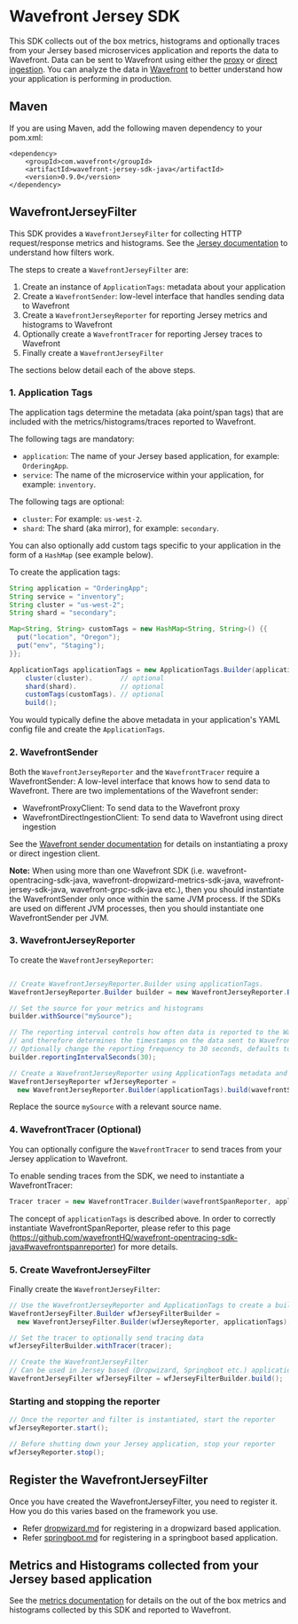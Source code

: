 # Wavefront Jersey SDK

This SDK collects out of the box metrics, histograms and optionally traces from your Jersey based microservices application and reports the data to Wavefront. Data can be sent to Wavefront using either the [proxy](https://docs.wavefront.com/proxies.html) or [direct ingestion](https://docs.wavefront.com/direct_ingestion.html). You can analyze the data in [Wavefront](https://www.wavefront.com) to better understand how your application is performing in production.

## Maven
If you are using Maven, add the following maven dependency to your pom.xml:
```
<dependency>
    <groupId>com.wavefront</groupId>
    <artifactId>wavefront-jersey-sdk-java</artifactId>
    <version>0.9.0</version>
</dependency>
```

## WavefrontJerseyFilter
This SDK provides a `WavefrontJerseyFilter` for collecting HTTP request/response metrics and histograms. See the [Jersey documentation](https://jersey.github.io/documentation/latest/filters-and-interceptors.html) to understand how filters work.

The steps to create a `WavefrontJerseyFilter` are:
1. Create an instance of `ApplicationTags`: metadata about your application
2. Create a `WavefrontSender`: low-level interface that handles sending data to Wavefront
3. Create a `WavefrontJerseyReporter` for reporting Jersey metrics and histograms to Wavefront
4. Optionally create a `WavefrontTracer` for reporting Jersey traces to Wavefront
5. Finally create a `WavefrontJerseyFilter`

The sections below detail each of the above steps.

### 1. Application Tags
The application tags determine the metadata (aka point/span tags) that are included with the metrics/histograms/traces reported to Wavefront.

The following tags are mandatory:
* `application`: The name of your Jersey based application, for example: `OrderingApp`.
* `service`: The name of the microservice within your application, for example: `inventory`.

The following tags are optional:
* `cluster`: For example: `us-west-2`.
* `shard`: The shard (aka mirror), for example: `secondary`.

You can also optionally add custom tags specific to your application in the form of a `HashMap` (see example below).

To create the application tags:
```java
String application = "OrderingApp";
String service = "inventory";
String cluster = "us-west-2";
String shard = "secondary";

Map<String, String> customTags = new HashMap<String, String>() {{
  put("location", "Oregon");
  put("env", "Staging");
}};

ApplicationTags applicationTags = new ApplicationTags.Builder(application, service).
    cluster(cluster).       // optional
    shard(shard).           // optional
    customTags(customTags). // optional
    build();
```

You would typically define the above metadata in your application's YAML config file and create the `ApplicationTags`.

### 2. WavefrontSender

Both the `WavefrontJerseyReporter` and the `WavefrontTracer` require a WavefrontSender: A low-level interface that knows how to send data to Wavefront. There are two implementations of the Wavefront sender:

* WavefrontProxyClient: To send data to the Wavefront proxy
* WavefrontDirectIngestionClient: To send data to Wavefront using direct ingestion

See the [Wavefront sender documentation](https://github.com/wavefrontHQ/wavefront-sdk-java/blob/master/README.md#wavefrontsender) for details on instantiating a proxy or direct ingestion client.

**Note:** When using more than one Wavefront SDK (i.e. wavefront-opentracing-sdk-java, wavefront-dropwizard-metrics-sdk-java, wavefront-jersey-sdk-java, wavefront-grpc-sdk-java etc.), then you should instantiate the WavefrontSender only once within the same JVM process.
If the SDKs are used on different JVM processes, then you should instantiate one WavefrontSender per JVM.

### 3. WavefrontJerseyReporter
To create the `WavefrontJerseyReporter`:
```java

// Create WavefrontJerseyReporter.Builder using applicationTags.
WavefrontJerseyReporter.Builder builder = new WavefrontJerseyReporter.Builder(applicationTags);

// Set the source for your metrics and histograms
builder.withSource("mySource");

// The reporting interval controls how often data is reported to the WavefrontSender
// and therefore determines the timestamps on the data sent to Wavefront.
// Optionally change the reporting frequency to 30 seconds, defaults to 1 min */
builder.reportingIntervalSeconds(30);

// Create a WavefrontJerseyReporter using ApplicationTags metadata and WavefronSender
WavefrontJerseyReporter wfJerseyReporter =
  new WavefrontJerseyReporter.Builder(applicationTags).build(wavefrontSender);
```
Replace the source `mySource` with a relevant source name.

### 4. WavefrontTracer (Optional)
You can optionally configure the `WavefrontTracer` to send traces from your Jersey application to Wavefront.

To enable sending traces from the SDK, we need to instantiate a WavefrontTracer:

```java
Tracer tracer = new WavefrontTracer.Builder(wavefrontSpanReporter, applicationTags).build();
```
The concept of `applicationTags` is described above. In order to correctly instantiate WavefrontSpanReporter, please refer to this page (https://github.com/wavefrontHQ/wavefront-opentracing-sdk-java#wavefrontspanreporter) for more details.

### 5. Create WavefrontJerseyFilter
Finally create the `WavefrontJerseyFilter`:

```java
// Use the WavefrontJerseyReporter and ApplicationTags to create a builder
WavefrontJerseyFilter.Builder wfJerseyFilterBuilder =
  new WavefrontJerseyFilter.Builder(wfJerseyReporter, applicationTags);

// Set the tracer to optionally send tracing data
wfJerseyFilterBuilder.withTracer(tracer);

// Create the WavefrontJerseyFilter
// Can be used in Jersey based (Dropwizard, Springboot etc.) applications
WavefrontJerseyFilter wfJerseyFilter = wfJerseyFilterBuilder.build();
```

### Starting and stopping the reporter
```java
// Once the reporter and filter is instantiated, start the reporter
wfJerseyReporter.start();

// Before shutting down your Jersey application, stop your reporter
wfJerseyReporter.stop();
```

## Register the WavefrontJerseyFilter
Once you have created the WavefrontJerseyFilter, you need to register it. How you do this varies based on the framework you use.

* Refer [dropwizard.md](https://github.com/wavefrontHQ/wavefront-jersey-sdk-java/tree/master/docs/dropwizard.md) for registering in a dropwizard based application.
* Refer [springboot.md](https://github.com/wavefrontHQ/wavefront-jersey-sdk-java/tree/master/docs/springboot.md) for registering in a springboot based application.

## Metrics and Histograms collected from your Jersey based application

See the [metrics documentation](https://github.com/wavefrontHQ/wavefront-jersey-sdk-java/tree/master/docs/metrics.md) for details on the out of the box metrics and histograms collected by this SDK and reported to Wavefront.

